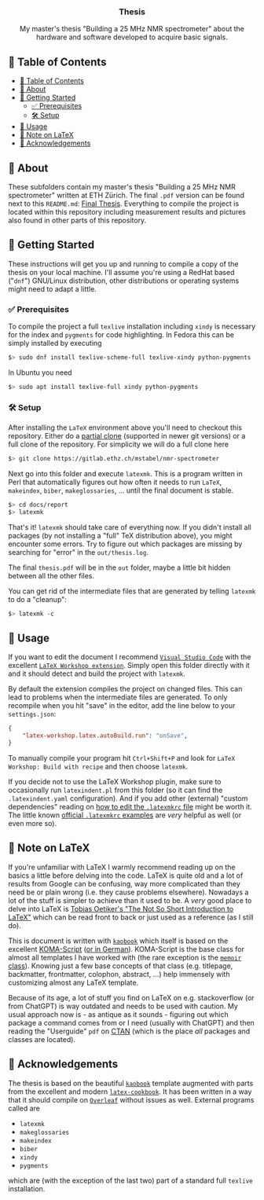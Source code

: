 <div align="center"><h3>Thesis</h3></div>

<div align="center">My master's thesis "Building a 25 MHz NMR spectrometer" about the hardware and software developed to acquire basic signals.</div>

## 📝 Table of Contents
- [📝 Table of Contents](#-table-of-contents)
- [🧐 About ](#-about-)
- [🏁 Getting Started ](#-getting-started-)
  - [✅ Prerequisites ](#-prerequisites-)
  - [🛠️ Setup ](#️-setup-)
- [🧪 Usage ](#-usage-)
- [📜 Note on LaTeX ](#-note-on-latex-)
- [🎉 Acknowledgements ](#-acknowledgements-)

## 🧐 About <a name = "about"></a>
These subfolders contain my master's thesis "Building a 25 MHz NMR spectrometer" written at ETH Zürich.
The final `.pdf` version can be found next to this `README.md`: [Final Thesis](./thesis.pdf).
Everything to compile the project is located within this repository including measurement results
and pictures also found in other parts of this repository.


## 🏁 Getting Started <a name = "getting_started"></a>
These instructions will get you up and running to compile a copy of the thesis on your local machine. I'll assume you're using a RedHat based ("`dnf`") GNU/Linux distribution, other distributions or operating systems might need to adapt a little.

### ✅ Prerequisites <a name = "prerequisites"></a>
To compile the project a full `texlive` installation including `xindy` is necessary for the index and `pygments` for code highlighting. In Fedora this can be simply installed by executing

```bash
$> sudo dnf install texlive-scheme-full texlive-xindy python-pygments
```

In Ubuntu you need
```bash
$> sudo apt install texlive-full xindy python-pygments
```

### 🛠️ Setup <a name = "setup"></a>

After installing the `LaTeX` environment above you'll need to checkout this repository. Either do a [partial clone](https://github.blog/2020-12-21-get-up-to-speed-with-partial-clone-and-shallow-clone/) (supported in newer git versions) or a full clone of the repository. For simplicity we will do a full clone here
```bash
$> git clone https://gitlab.ethz.ch/mstabel/nmr-spectrometer
```

Next go into this folder and execute `latexmk`. This is a program written in Perl that automatically figures out how often it needs to run `LaTeX`, `makeindex`, `biber`, `makeglossaries`, ... until the final document is stable.
```bash
$> cd docs/report
$> latexmk
```

That's it! `latexmk` should take care of everything now. If you didn't install all packages (by not installing a "full" TeX distribution above), you might encounter some errors. Try to figure out which packages are missing by searching for "error" in the `out/thesis.log`.

The final `thesis.pdf` will be in the `out` folder, maybe a little bit hidden between all the other files.

You can get rid of the intermediate files that are generated by telling `latexmk` to do a "cleanup":
```bash
$> latexmk -c
```

## 🧪 Usage <a name = "usage"></a>

If you want to edit the document I recommend [`Visual Studio Code`](https://code.visualstudio.com/) with the excellent [`LaTeX Workshop extension`](https://marketplace.visualstudio.com/items?itemName=James-Yu.latex-workshop). Simply open this folder directly with it and it should detect and build the project with `latexmk`.

By default the extension compiles the project on changed files. This can lead to problems when the intermediate files are generated. To only recompile when you hit "save" in the editor, add the line below to your `settings.json`: 
```json
{
    "latex-workshop.latex.autoBuild.run": "onSave",
}
```

To manually compile your program hit `Ctrl+Shift+P` and look for `LaTeX Workshop: Build with recipe` and then choose `latexmk`.

If you decide not to use the LaTeX Workshop plugin, make sure to occasionally run `latexindent.pl` from this folder (so it can find the `.latexindent.yaml` configuration). And if you add other (external) "custom dependencies" reading on [how to edit the `.latexmkrc` file](https://mirror.init7.net/ctan/support/latexmk/latexmk.pdf) might be worth it. The little known [official `.latexmkrc` examples](https://www.ctan.org/tex-archive/support/latexmk/example_rcfiles) are *very* helpful as well (or even more so).

## 📜 Note on LaTeX <a name = "note-on-latex"></a>
If you're unfamiliar with LaTeX I warmly recommend reading up on the basics a little before delving into the code. LaTeX is quite old and a lot of results from Google can be confusing, way more complicated than they need be or plain wrong (i.e. they cause problems elsewhere). Nowadays a lot of the stuff is simpler to achieve than it used to be. A *very* good place to delve into LaTeX is [Tobias Oetiker's "The Not So Short Introduction to LaTeX"](https://tobi.oetiker.ch/lshort/lshort.pdf) which can be read front to back or just used as a reference (as I still do).

This is document is written with [`kaobook`](https://github.com/fmarotta/kaobook) which itself is based on the excellent [KOMA-Script](https://komascript.de/~mkohm/scrguien.pdf) ([or in German](https://komascript.de/~mkohm/scrguide.pdf)). KOMA-Script is the base class for almost all templates I have worked with (the rare exception is the [`memoir` class](https://mirror.init7.net/ctan/macros/latex/contrib/memoir/memman.pdf)). Knowing just a few base concepts of that class (e.g. titlepage, backmatter, frontmatter, colophon, abstract, ...) help immensely with customizing almost any LaTeX template.

Because of its age, a lot of stuff you find on LaTeX on e.g. stackoverflow (or from ChatGPT) is way outdated and needs to be used with caution. My usual approach now is - as antique as it sounds - figuring out which package a command comes from or I need (usually with ChatGPT) and then reading the "Userguide" `pdf` on [CTAN](https://ctan.org/) (which is the place *all* packages and classes are located). 

## 🎉 Acknowledgements <a name = "acknowledgements"></a>

The thesis is based on the beautiful [`kaobook`](https://github.com/fmarotta/kaobook) template augmented with parts from the excellent
and modern [`latex-cookbook`](https://github.com/alexpovel/latex-cookbook). It has been written in a way that it should compile on [`Overleaf`](https://www.overleaf.com/) without issues as well. External programs called are

- `latexmk`
- `makeglossaries`
- `makeindex`
- `biber`
- `xindy`
- `pygments`

which are (with the exception of the last two) part of a standard full `texlive` installation.